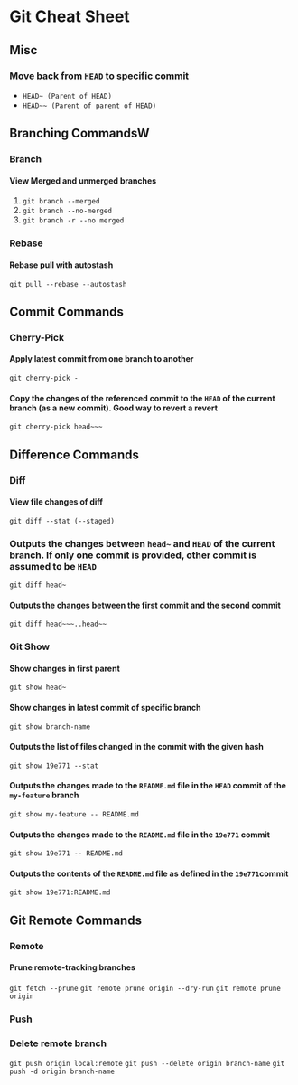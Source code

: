 # Git Cheat Sheet

## Misc

### Move back from `HEAD` to specific commit

- `HEAD~ (Parent of HEAD)`
- `HEAD~~ (Parent of parent of HEAD)`

## Branching CommandsW

### Branch

#### View Merged and unmerged branches

1. `git branch --merged`
2. `git branch --no-merged`
3. `git branch -r --no merged`

### Rebase

#### Rebase pull with autostash

`git pull --rebase --autostash`

## Commit Commands

### Cherry-Pick

#### Apply latest commit from one branch to another

`git cherry-pick -`

#### Copy the changes of the referenced commit to the `HEAD` of the current branch (as a new commit). Good way to revert a revert

`git cherry-pick head~~~`

## Difference Commands

### Diff

#### View file changes of diff

`git diff --stat (--staged)`

### Outputs the changes between `head~` and `HEAD` of the current branch. If only one commit is provided, other commit is assumed to be `HEAD`

`git diff head~`

#### Outputs the changes between the first commit and the second commit

`git diff head~~~..head~~`

### Git Show

#### Show changes in first parent

`git show head~`

#### Show changes in latest commit of specific branch

`git show branch-name`

#### Outputs the list of files changed in the commit with the given hash

`git show 19e771 --stat`

#### Outputs the changes made to the `README.md` file in the `HEAD` commit of the `my-feature` branch

`git show my-feature -- README.md`

#### Outputs the changes made to the `README.md` file in the `19e771` commit

`git show 19e771 -- README.md`

#### Outputs the contents of the `README.md` file as defined in the `19e771`commit

`git show 19e771:README.md`

## Git Remote Commands

### Remote

#### Prune remote-tracking branches

`git fetch --prune`
`git remote prune origin --dry-run`
`git remote prune origin`

### Push

### Delete remote branch

`git push origin local:remote`
`git push --delete origin branch-name`
`git push -d origin branch-name`
